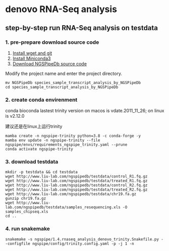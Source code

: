 # denovo RNA-Seq analysis

## step-by-step run RNA-Seq analysis on testdata

### 1. pre-prepare download source code

1. [Install wget and git](../NGSPipe-RNA-seq/#BasicLinux)
2. [Install Miniconda3](../NGSPipe-RNA-seq/#Miniconda)
3. [Download NGSPipeDb source code](../NGSPipe-RNA-seq/#NGSPipeDbSource)

Modify the project name and enter the project directory.

```shell
mv NGSPipeDb species_sample_transcript_analysis_by_NGSPipeDb
cd species_sample_transcript_analysis_by_NGSPipeDb
```

### 2. create conda envirenment

conda bioconda lastest trinity version on macos is vdate.2011_11_26; on linux is v2.12.0

建议还是在linux上运行trinity

```shell
mamba create -n ngspipe-trinity python=3.8 -c conda-forge -y
mamba env update -n ngspipe-trinity --file ngspipe/envs/requirements_ngspipe_trinity.yaml --prune
conda activate ngspipe-trinity
```

### 3. download testdata

```
mkdir -p testdata && cd testdata
wget http://www.liu-lab.com/ngspipedb/testdata/control_R1.fq.gz
wget http://www.liu-lab.com/ngspipedb/testdata/treated_R1.fq.gz
wget http://www.liu-lab.com/ngspipedb/testdata/control_R2.fq.gz
wget http://www.liu-lab.com/ngspipedb/testdata/treated_R2.fq.gz
wget http://www.liu-lab.com/ngspipedb/testdata/chr19.fa.gz
gunzip chr19.fa.gz
wget http://www.liu-lab.com/ngspipedb/testdata/samples_resequencing.xls -O samples_chipseq.xls
cd ..
```

### 4. run snakemake

```
snakemake -s ngspipe/1.4.rnaseq_analysis_denovo_trinity.Snakefile.py --configfile ngspipe/config/trinity.config.yaml -p -j 1 -n
```

